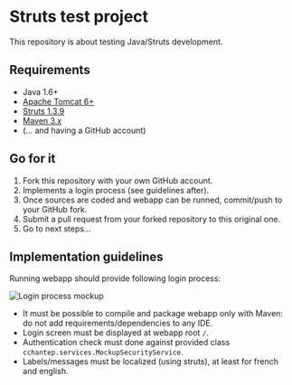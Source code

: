 # Struts test project

This repository is about testing Java/Struts development.

## Requirements

* Java 1.6+
* [Apache Tomcat 6+](http://tomcat.apache.org/)
* [Struts 1.3.9](http://struts.apache.org/1.x/)
* [Maven 3.x](http://maven.apache.org/docs/3.0.4/release-notes.html)
* (... and having a GitHub account)

## Go for it

1. Fork this repository with your own GitHub account.
2. Implements a login process (see guidelines after). 
3. Once sources are coded and webapp can be runned, commit/push to your GitHub fork. 
4. Submit a pull request from your forked repository to this original one.
5. Go to next steps...

## Implementation guidelines

Running webapp should provide following login process:

![Login process mockup](https://raw.github.com/cchantep/struts-test/master/docs/login-mockup.png)

* It must be possible to compile and package webapp only with Maven: do not add requirements/dependencies to any IDE.
* Login screen must be displayed at webapp root `/`. 
* Authentication check must done against provided class `cchantep.services.MockupSecurityService`.
* Labels/messages must be localized (using struts), at least for french and english.
